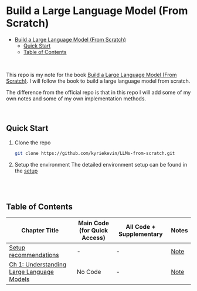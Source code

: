 # Build a Large Language Model (From Scratch)

- [Build a Large Language Model (From Scratch)](#build-a-large-language-model-from-scratch)
  - [Quick Start](#quick-start)
  - [Table of Contents](#table-of-contents)

<br>

This repo is my note for the book [Build a Large Language Model (From Scratch)](https://github.com/rasbt/LLMs-from-scratch/tree/main). I will follow the book to build a large language model from scratch.

The difference from the official repo is that in this repo I will add some of my own notes and some of my own implementation methods.

<br>

## Quick Start

1. Clone the repo

   ```bash
   git clone https://github.com/kyriekevin/LLMs-from-scratch.git
   ```

2. Setup the environment
   The detailed environment setup can be found in the [setup](./setup)

<br>

<br>

## Table of Contents

| Chapter Title                                          | Main Code (for Quick Access) | All Code + Supplementary | Notes                       |
| ------------------------------------------------------ | ---------------------------- | ------------------------ | --------------------------- |
| [Setup recommendations](./setup)                       | -                            | -                        | [Note](./setup/README.md)   |
| [Ch 1: Understanding Large Language Models](./src/Ch1) | No Code                      | -                        | [Note](./src/Ch1/README.md) |

<br>
